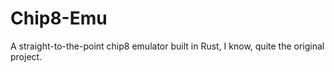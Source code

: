 # Chip8-Emu
A straight-to-the-point chip8 emulator built in Rust, I know, quite the original project.
